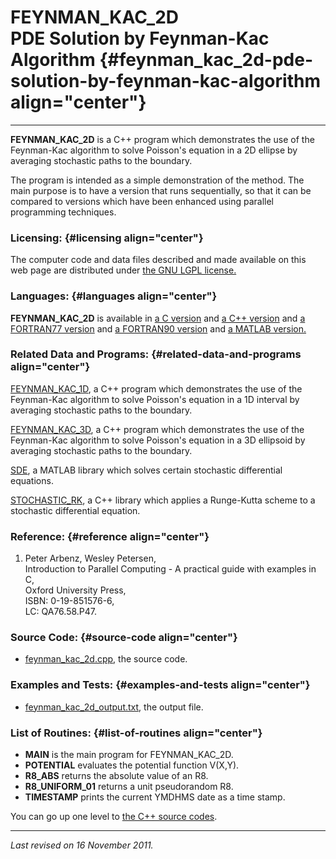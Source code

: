 FEYNMAN\_KAC\_2D\
PDE Solution by Feynman-Kac Algorithm {#feynman_kac_2d-pde-solution-by-feynman-kac-algorithm align="center"}
=====================================

------------------------------------------------------------------------

**FEYNMAN\_KAC\_2D** is a C++ program which demonstrates the use of the
Feynman-Kac algorithm to solve Poisson's equation in a 2D ellipse by
averaging stochastic paths to the boundary.

The program is intended as a simple demonstration of the method. The
main purpose is to have a version that runs sequentially, so that it can
be compared to versions which have been enhanced using parallel
programming techniques.

### Licensing: {#licensing align="center"}

The computer code and data files described and made available on this
web page are distributed under [the GNU LGPL
license.](../../txt/gnu_lgpl.txt)

### Languages: {#languages align="center"}

**FEYNMAN\_KAC\_2D** is available in [a C
version](../../c_src/feynman_kac_2d/feynman_kac_2d.md) and [a C++
version](../../master/feynman_kac_2d/feynman_kac_2d.md) and [a
FORTRAN77 version](../../f77_src/feynman_kac_2d/feynman_kac_2d.md) and
[a FORTRAN90 version](../../f_src/feynman_kac_2d/feynman_kac_2d.md)
and [a MATLAB version.](../../m_src/feynman_kac_2d/feynman_kac_2d.md)

### Related Data and Programs: {#related-data-and-programs align="center"}

[FEYNMAN\_KAC\_1D](../../master/feynman_kac_1d/feynman_kac_1d.md), a
C++ program which demonstrates the use of the Feynman-Kac algorithm to
solve Poisson's equation in a 1D interval by averaging stochastic paths
to the boundary.

[FEYNMAN\_KAC\_3D](../../master/feynman_kac_3d/feynman_kac_3d.md), a
C++ program which demonstrates the use of the Feynman-Kac algorithm to
solve Poisson's equation in a 3D ellipsoid by averaging stochastic paths
to the boundary.

[SDE](../../m_src/sde/sde.md), a MATLAB library which solves certain
stochastic differential equations.

[STOCHASTIC\_RK](../../master/stochastic_rk/stochastic_rk.md), a C++
library which applies a Runge-Kutta scheme to a stochastic differential
equation.

### Reference: {#reference align="center"}

1.  Peter Arbenz, Wesley Petersen,\
    Introduction to Parallel Computing - A practical guide with examples
    in C,\
    Oxford University Press,\
    ISBN: 0-19-851576-6,\
    LC: QA76.58.P47.

### Source Code: {#source-code align="center"}

-   [feynman\_kac\_2d.cpp](feynman_kac_2d.cpp), the source code.

### Examples and Tests: {#examples-and-tests align="center"}

-   [feynman\_kac\_2d\_output.txt](feynman_kac_2d_output.txt), the
    output file.

### List of Routines: {#list-of-routines align="center"}

-   **MAIN** is the main program for FEYNMAN\_KAC\_2D.
-   **POTENTIAL** evaluates the potential function V(X,Y).
-   **R8\_ABS** returns the absolute value of an R8.
-   **R8\_UNIFORM\_01** returns a unit pseudorandom R8.
-   **TIMESTAMP** prints the current YMDHMS date as a time stamp.

You can go up one level to [the C++ source codes](../cpp_src.md).

------------------------------------------------------------------------

*Last revised on 16 November 2011.*
